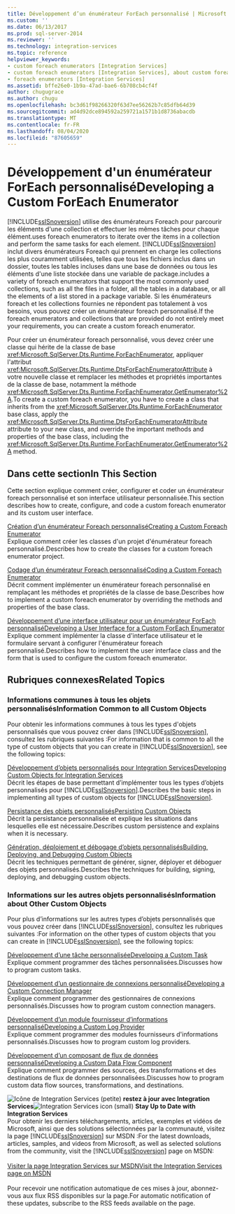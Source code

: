 ```yaml
---
title: Développement d’un énumérateur ForEach personnalisé | Microsoft Docs
ms.custom: ''
ms.date: 06/13/2017
ms.prod: sql-server-2014
ms.reviewer: ''
ms.technology: integration-services
ms.topic: reference
helpviewer_keywords:
- custom foreach enumerators [Integration Services]
- custom foreach enumerators [Integration Services], about custom foreach enumerators
- foreach enumerators [Integration Services]
ms.assetid: bffe26e0-1b9a-47ad-bae6-6b708cb4cf4f
author: chugugrace
ms.author: chugu
ms.openlocfilehash: bc3d61f98266320f63d7ee56262b7c85dfb64d39
ms.sourcegitcommit: ad4d92dce894592a259721a1571b1d8736abacdb
ms.translationtype: MT
ms.contentlocale: fr-FR
ms.lasthandoff: 08/04/2020
ms.locfileid: "87605659"
---
```

# <a name="developing-a-custom-foreach-enumerator"></a><span data-ttu-id="6a8b8-102">Développement d'un énumérateur ForEach personnalisé</span><span class="sxs-lookup"><span data-stu-id="6a8b8-102">Developing a Custom ForEach Enumerator</span></span>
  [!INCLUDE[ssISnoversion](../../../includes/ssisnoversion-md.md)] <span data-ttu-id="6a8b8-103">utilise des énumérateurs Foreach pour parcourir les éléments d'une collection et effectuer les mêmes tâches pour chaque élément.</span><span class="sxs-lookup"><span data-stu-id="6a8b8-103">uses foreach enumerators to iterate over the items in a collection and perform the same tasks for each element.</span></span> [!INCLUDE[ssISnoversion](../../../includes/ssisnoversion-md.md)] <span data-ttu-id="6a8b8-104">inclut divers énumérateurs Foreach qui prennent en charge les collections les plus couramment utilisées, telles que tous les fichiers inclus dans un dossier, toutes les tables incluses dans une base de données ou tous les éléments d'une liste stockée dans une variable de package.</span><span class="sxs-lookup"><span data-stu-id="6a8b8-104">includes a variety of foreach enumerators that support the most commonly used collections, such as all the files in a folder, all the tables in a database, or all the elements of a list stored in a package variable.</span></span> <span data-ttu-id="6a8b8-105">Si les énumérateurs foreach et les collections fournies ne répondent pas totalement à vos besoins, vous pouvez créer un énumérateur foreach personnalisé.</span><span class="sxs-lookup"><span data-stu-id="6a8b8-105">If the foreach enumerators and collections that are provided do not entirely meet your requirements, you can create a custom foreach enumerator.</span></span>  
  
 <span data-ttu-id="6a8b8-106">Pour créer un énumérateur foreach personnalisé, vous devez créer une classe qui hérite de la classe de base <xref:Microsoft.SqlServer.Dts.Runtime.ForEachEnumerator>, appliquer l'attribut <xref:Microsoft.SqlServer.Dts.Runtime.DtsForEachEnumeratorAttribute> à votre nouvelle classe et remplacer les méthodes et propriétés importantes de la classe de base, notamment la méthode <xref:Microsoft.SqlServer.Dts.Runtime.ForEachEnumerator.GetEnumerator%2A>.</span><span class="sxs-lookup"><span data-stu-id="6a8b8-106">To create a custom foreach enumerator, you have to create a class that inherits from the <xref:Microsoft.SqlServer.Dts.Runtime.ForEachEnumerator> base class, apply the <xref:Microsoft.SqlServer.Dts.Runtime.DtsForEachEnumeratorAttribute> attribute to your new class, and override the important methods and properties of the base class, including the <xref:Microsoft.SqlServer.Dts.Runtime.ForEachEnumerator.GetEnumerator%2A> method.</span></span>  
  
## <a name="in-this-section"></a><span data-ttu-id="6a8b8-107">Dans cette section</span><span class="sxs-lookup"><span data-stu-id="6a8b8-107">In This Section</span></span>  
 <span data-ttu-id="6a8b8-108">Cette section explique comment créer, configurer et coder un énumérateur foreach personnalisé et son interface utilisateur personnalisée.</span><span class="sxs-lookup"><span data-stu-id="6a8b8-108">This section describes how to create, configure, and code a custom foreach enumerator and its custom user interface.</span></span>  
  
 [<span data-ttu-id="6a8b8-109">Création d’un énumérateur Foreach personnalisé</span><span class="sxs-lookup"><span data-stu-id="6a8b8-109">Creating a Custom Foreach Enumerator</span></span>](creating-a-custom-foreach-enumerator.md)  
 <span data-ttu-id="6a8b8-110">Explique comment créer les classes d'un projet d'énumérateur foreach personnalisé.</span><span class="sxs-lookup"><span data-stu-id="6a8b8-110">Describes how to create the classes for a custom foreach enumerator project.</span></span>  
  
 [<span data-ttu-id="6a8b8-111">Codage d’un énumérateur Foreach personnalisé</span><span class="sxs-lookup"><span data-stu-id="6a8b8-111">Coding a Custom Foreach Enumerator</span></span>](coding-a-custom-foreach-enumerator.md)  
 <span data-ttu-id="6a8b8-112">Décrit comment implémenter un énumérateur foreach personnalisé en remplaçant les méthodes et propriétés de la classe de base.</span><span class="sxs-lookup"><span data-stu-id="6a8b8-112">Describes how to implement a custom foreach enumerator by overriding the methods and properties of the base class.</span></span>  
  
 [<span data-ttu-id="6a8b8-113">Développement d’une interface utilisateur pour un énumérateur ForEach personnalisé</span><span class="sxs-lookup"><span data-stu-id="6a8b8-113">Developing a User Interface for a Custom ForEach Enumerator</span></span>](developing-a-user-interface-for-a-custom-foreach-enumerator.md)  
 <span data-ttu-id="6a8b8-114">Explique comment implémenter la classe d'interface utilisateur et le formulaire servant à configurer l'énumérateur foreach personnalisé.</span><span class="sxs-lookup"><span data-stu-id="6a8b8-114">Describes how to implement the user interface class and the form that is used to configure the custom foreach enumerator.</span></span>  
  
## <a name="related-topics"></a><span data-ttu-id="6a8b8-115">Rubriques connexes</span><span class="sxs-lookup"><span data-stu-id="6a8b8-115">Related Topics</span></span>  
  
### <a name="information-common-to-all-custom-objects"></a><span data-ttu-id="6a8b8-116">Informations communes à tous les objets personnalisés</span><span class="sxs-lookup"><span data-stu-id="6a8b8-116">Information Common to all Custom Objects</span></span>  
 <span data-ttu-id="6a8b8-117">Pour obtenir les informations communes à tous les types d'objets personnalisés que vous pouvez créer dans [!INCLUDE[ssISnoversion](../../../includes/ssisnoversion-md.md)], consultez les rubriques suivantes :</span><span class="sxs-lookup"><span data-stu-id="6a8b8-117">For information that is common to all the type of custom objects that you can create in [!INCLUDE[ssISnoversion](../../../includes/ssisnoversion-md.md)], see the following topics:</span></span>  
  
 [<span data-ttu-id="6a8b8-118">Développement d’objets personnalisés pour Integration Services</span><span class="sxs-lookup"><span data-stu-id="6a8b8-118">Developing Custom Objects for Integration Services</span></span>](../developing-custom-objects-for-integration-services.md)  
 <span data-ttu-id="6a8b8-119">Décrit les étapes de base permettant d’implémenter tous les types d’objets personnalisés pour [!INCLUDE[ssISnoversion](../../../includes/ssisnoversion-md.md)].</span><span class="sxs-lookup"><span data-stu-id="6a8b8-119">Describes the basic steps in implementing all types of custom objects for [!INCLUDE[ssISnoversion](../../../includes/ssisnoversion-md.md)].</span></span>  
  
 [<span data-ttu-id="6a8b8-120">Persistance des objets personnalisés</span><span class="sxs-lookup"><span data-stu-id="6a8b8-120">Persisting Custom Objects</span></span>](../persisting-custom-objects.md)  
 <span data-ttu-id="6a8b8-121">Décrit la persistance personnalisée et explique les situations dans lesquelles elle est nécessaire.</span><span class="sxs-lookup"><span data-stu-id="6a8b8-121">Describes custom persistence and explains when it is necessary.</span></span>  
  
 [<span data-ttu-id="6a8b8-122">Génération, déploiement et débogage d’objets personnalisés</span><span class="sxs-lookup"><span data-stu-id="6a8b8-122">Building, Deploying, and Debugging Custom Objects</span></span>](../building-deploying-and-debugging-custom-objects.md)  
 <span data-ttu-id="6a8b8-123">Décrit les techniques permettant de générer, signer, déployer et déboguer des objets personnalisés.</span><span class="sxs-lookup"><span data-stu-id="6a8b8-123">Describes the techniques for building, signing, deploying, and debugging custom objects.</span></span>  
  
### <a name="information-about-other-custom-objects"></a><span data-ttu-id="6a8b8-124">Informations sur les autres objets personnalisés</span><span class="sxs-lookup"><span data-stu-id="6a8b8-124">Information about Other Custom Objects</span></span>  
 <span data-ttu-id="6a8b8-125">Pour plus d’informations sur les autres types d’objets personnalisés que vous pouvez créer dans [!INCLUDE[ssISnoversion](../../../includes/ssisnoversion-md.md)], consultez les rubriques suivantes :</span><span class="sxs-lookup"><span data-stu-id="6a8b8-125">For information on the other types of custom objects that you can create in [!INCLUDE[ssISnoversion](../../../includes/ssisnoversion-md.md)], see the following topics:</span></span>  
  
 [<span data-ttu-id="6a8b8-126">Développement d’une tâche personnalisée</span><span class="sxs-lookup"><span data-stu-id="6a8b8-126">Developing a Custom Task</span></span>](../task/developing-a-custom-task.md)  
 <span data-ttu-id="6a8b8-127">Explique comment programmer des tâches personnalisées.</span><span class="sxs-lookup"><span data-stu-id="6a8b8-127">Discusses how to program custom tasks.</span></span>  
  
 [<span data-ttu-id="6a8b8-128">Développement d’un gestionnaire de connexions personnalisé</span><span class="sxs-lookup"><span data-stu-id="6a8b8-128">Developing a Custom Connection Manager</span></span>](../connection-manager/developing-a-custom-connection-manager.md)  
 <span data-ttu-id="6a8b8-129">Explique comment programmer des gestionnaires de connexions personnalisés.</span><span class="sxs-lookup"><span data-stu-id="6a8b8-129">Discusses how to program custom connection managers.</span></span>  
  
 [<span data-ttu-id="6a8b8-130">Développement d’un module fournisseur d’informations personnalisé</span><span class="sxs-lookup"><span data-stu-id="6a8b8-130">Developing a Custom Log Provider</span></span>](../log-provider/developing-a-custom-log-provider.md)  
 <span data-ttu-id="6a8b8-131">Explique comment programmer des modules fournisseurs d'informations personnalisés.</span><span class="sxs-lookup"><span data-stu-id="6a8b8-131">Discusses how to program custom log providers.</span></span>  
  
 [<span data-ttu-id="6a8b8-132">Développement d’un composant de flux de données personnalisé</span><span class="sxs-lookup"><span data-stu-id="6a8b8-132">Developing a Custom Data Flow Component</span></span>](../data-flow/developing-a-custom-data-flow-component.md)  
 <span data-ttu-id="6a8b8-133">Explique comment programmer des sources, des transformations et des destinations de flux de données personnalisées.</span><span class="sxs-lookup"><span data-stu-id="6a8b8-133">Discusses how to program custom data flow sources, transformations, and destinations.</span></span>  
  
<span data-ttu-id="6a8b8-134">![Icône de Integration Services (petite)](../../media/dts-16.gif "Icône Integration Services (petite)")  **restez à jour avec Integration Services**</span><span class="sxs-lookup"><span data-stu-id="6a8b8-134">![Integration Services icon (small)](../../media/dts-16.gif "Integration Services icon (small)")  **Stay Up to Date with Integration Services**</span></span><br /> <span data-ttu-id="6a8b8-135">Pour obtenir les derniers téléchargements, articles, exemples et vidéos de Microsoft, ainsi que des solutions sélectionnées par la communauté, visitez la page [!INCLUDE[ssISnoversion](../../../includes/ssisnoversion-md.md)] sur MSDN :</span><span class="sxs-lookup"><span data-stu-id="6a8b8-135">For the latest downloads, articles, samples, and videos from Microsoft, as well as selected solutions from the community, visit the [!INCLUDE[ssISnoversion](../../../includes/ssisnoversion-md.md)] page on MSDN:</span></span><br /><br /> [<span data-ttu-id="6a8b8-136">Visiter la page Integration Services sur MSDN</span><span class="sxs-lookup"><span data-stu-id="6a8b8-136">Visit the Integration Services page on MSDN</span></span>](https://go.microsoft.com/fwlink/?LinkId=136655)<br /><br /> <span data-ttu-id="6a8b8-137">Pour recevoir une notification automatique de ces mises à jour, abonnez-vous aux flux RSS disponibles sur la page.</span><span class="sxs-lookup"><span data-stu-id="6a8b8-137">For automatic notification of these updates, subscribe to the RSS feeds available on the page.</span></span>  
  
  

